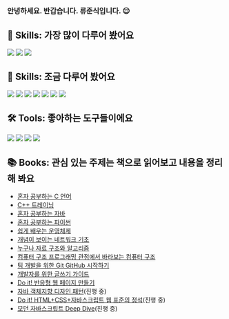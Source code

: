 ### 안녕하세요. 반갑습니다. 류준식입니다. 😌

## 🌳 Skills: 가장 많이 다루어 봤어요
<img src="https://img.shields.io/badge/JavaScript-F7DF1E?style=flat-square&logo=JavaScript&logoColor=white"/> <img src="https://img.shields.io/badge/CSS3-1572B6?style=flat-square&logo=CSS3&logoColor=white"/> <img src="https://img.shields.io/badge/HTML5-E34F26?style=flat-square&logo=HTML5&logoColor=white"/>
## 🌱 Skills: 조금 다루어 봤어요
<img src="https://img.shields.io/badge/React-61DAFB?style=flat-square&logo=React&logoColor=white"/> <img src="https://img.shields.io/badge/Sass-CC6699?style=flat-square&logo=Sass&logoColor=white"/> <img src="https://img.shields.io/badge/TypeScript-3178C6?style=flat-square&logo=TypeScript&logoColor=white"/> <img src="https://img.shields.io/badge/Jest-C21325?style=flat-square&logo=Jest&logoColor=white"/> <img src="https://img.shields.io/badge/Testing%20Library-E33332?style=flat-square&logo=Testing%20Library&logoColor=white"/> <img src="https://img.shields.io/badge/Electron-47848F?style=flat-square&logo=Electron&logoColor=white"/> <img src="https://img.shields.io/badge/Node.js-339933?style=flat-square&logo=Node.js&logoColor=white"/>

## 🛠 Tools: 좋아하는 도구들이에요
<img src="https://img.shields.io/badge/Webpack-8DD6F9?style=flat-square&logo=Webpack&logoColor=white"/> <img src="https://img.shields.io/badge/ESLint-4B32C3?style=flat-square&logo=ESLint&logoColor=white"/> <img src="https://img.shields.io/badge/Prettier-F7B93E?style=flat-square&logo=Prettier&logoColor=white"/> <img src="https://img.shields.io/badge/Babel-F9DC3E?style=flat-square&logo=Babel&logoColor=white"/>

## 📚︎ Books: 관심 있는 주제는 책으로 읽어보고 내용을 정리해 봐요
+ [혼자 공부하는 C 언어](https://plume-seeker-8c8.notion.site/C-63ae09c3d6f14c43833cfc1b63065e65)
+ [C++ 트레이닝](https://plume-seeker-8c8.notion.site/C-4416f476e7024ff383fba7e6e152e07b)
+ [혼자 공부하는 자바](https://plume-seeker-8c8.notion.site/JAVA-5bcd096a3d2f417e80405791a43d0a0a)
+ [혼자 공부하는 파이썬](https://plume-seeker-8c8.notion.site/Python-d1b885598a50422eb9de013c02f3a0c3)
+ [쉽게 배우는 운영체제](https://plume-seeker-8c8.notion.site/0ad31bf104204c5f8fe00a575d093842)
+ [개념이 보이는 네트워크 기초](https://plume-seeker-8c8.notion.site/33037ffad5df4063b902d996cb31e1d6)
+ [누구나 자료 구조와 알고리즘](https://plume-seeker-8c8.notion.site/8fdf10869e514c08b72b37743ade8ec3)
+ [컴퓨터 구조 프로그래밍 관점에서 바라보는 컴퓨터 구조](https://plume-seeker-8c8.notion.site/81642ae558f5444194d9c1243581f5b3)
+ [팀 개발을 위한 Git GitHub 시작하기](https://plume-seeker-8c8.notion.site/Git-GitHub-b2e8b7f59b6f46ad861b2b973a746159)
+ [개발자를 위한 글쓰기 가이드](https://plume-seeker-8c8.notion.site/92287c5017b24cbcaad5929ef84efd1c)
+ [Do it! 반응형 웹 페이지 만들기](https://plume-seeker-8c8.notion.site/d1bc7293acfb4168b2f227bc2f71aacf)
+ [자바 객체지향 디자인 패턴](https://plume-seeker-8c8.notion.site/a2e40bb2ce064de68db822018c90bd72)(진행 중)
+ [Do it! HTML+CSS+자바스크립트 웹 표준의 정석](https://plume-seeker-8c8.notion.site/HTML5-CSS3-e480f52efe1649fdb9d31b2af3d30e1a)(진행 중)
+ [모던 자바스크립트 Deep Dive](https://plume-seeker-8c8.notion.site/JavaScript-1793c2809c4841928a9df159e91e23c7)(진행 중)
